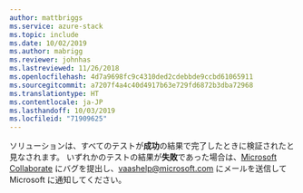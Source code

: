 ```yaml
---
author: mattbriggs
ms.service: azure-stack
ms.topic: include
ms.date: 10/02/2019
ms.author: mabrigg
ms.reviewer: johnhas
ms.lastreviewed: 11/26/2018
ms.openlocfilehash: 4d7a9698fc9c4310ded2cdebbde9ccbd61065911
ms.sourcegitcommit: a7207f4a4c40d4917b63e729fd6872b3dba72968
ms.translationtype: HT
ms.contentlocale: ja-JP
ms.lasthandoff: 10/03/2019
ms.locfileid: "71909625"
---
```

ソリューションは、すべてのテストが**成功**の結果で完了したときに検証されたと見なされます。 いずれかのテストの結果が**失敗**であった場合は、[Microsoft Collaborate](https://aka.ms/collaborate) にバグを提出し、[vaashelp@microsoft.com](mailto:vaashelp@microsoft.com) にメールを送信して Microsoft に通知してください。